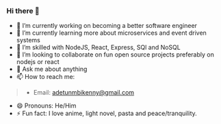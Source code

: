 ### Hi there 👋

- 🔭 I’m currently working on becoming a better software engineer
- 🧘 I’m currently learning more about microservices and event driven systems
- 🌱 I’m skilled with NodeJS, React, Express, SQl and NoSQL
- 👯 I’m looking to collaborate on fun open source projects preferably on nodejs or react
- 💬 Ask me about anything
- 📫 How to reach me:
> - Email: adetunmbikenny@gmail.com
- 😄 Pronouns: He/Him
- ⚡ Fun fact: I love anime, light novel, pasta and peace/tranquility.
